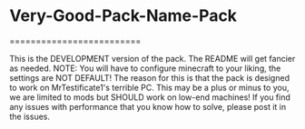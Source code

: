 # Very-Good-Pack-Name-Pack
=========================


This is the DEVELOPMENT version of the pack. The README will get fancier as needed.
NOTE: You will have to configure minecraft to your liking, the settings are NOT DEFAULT!
The reason for this is that the pack is designed to work on MrTestificate1's terrible PC.
This may be a plus or minus to you, we are limited to mods but SHOULD work on low-end machines!
If you find any issues with performance that you know how to solve, please post it in the issues.
